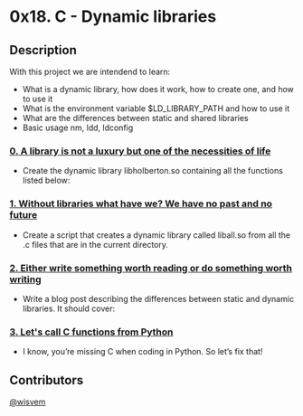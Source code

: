 # 0x18. C - Dynamic libraries

## Description
With this project we are intendend to learn:
- What is a dynamic library, how does it work, how to create one, and how to use it
- What is the environment variable $LD_LIBRARY_PATH and how to use it
- What are the differences between static and shared libraries
- Basic usage nm, ldd, ldconfig

### [0. A library is not a luxury but one of the necessities of life](./libholberton.so)
- Create the dynamic library libholberton.so containing all the functions listed below:
### [1. Without libraries what have we? We have no past and no future](./1-create_dynamic_lib.sh)
- Create a script that creates a dynamic library called liball.so from all the .c files that are in the current directory.
### [2. Either write something worth reading or do something worth writing](./100-operations.so)
- Write a blog post describing the differences between static and dynamic libraries. It should cover:
### [3. Let's call C functions from Python](./101-make_me_win.sh)
- I know, you’re missing C when coding in Python. So let’s fix that!

## Contributors
[@wisvem](https://github.com/wisvem)